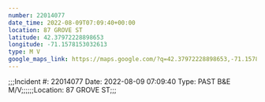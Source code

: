 ```yaml
---
number: 22014077
date_time: 2022-08-09T07:09:40+00:00
location: 87 GROVE ST
latitude: 42.37972228898653
longitude: -71.1578153032613
type: M V
google_maps_link: https://maps.google.com/?q=42.37972228898653,-71.1578153032613
---
```


;;;Incident #: 22014077  Date: 2022-08-09 07:09:40   Type: PAST B&E M/V;;;;;;Location: 87 GROVE ST;;;
